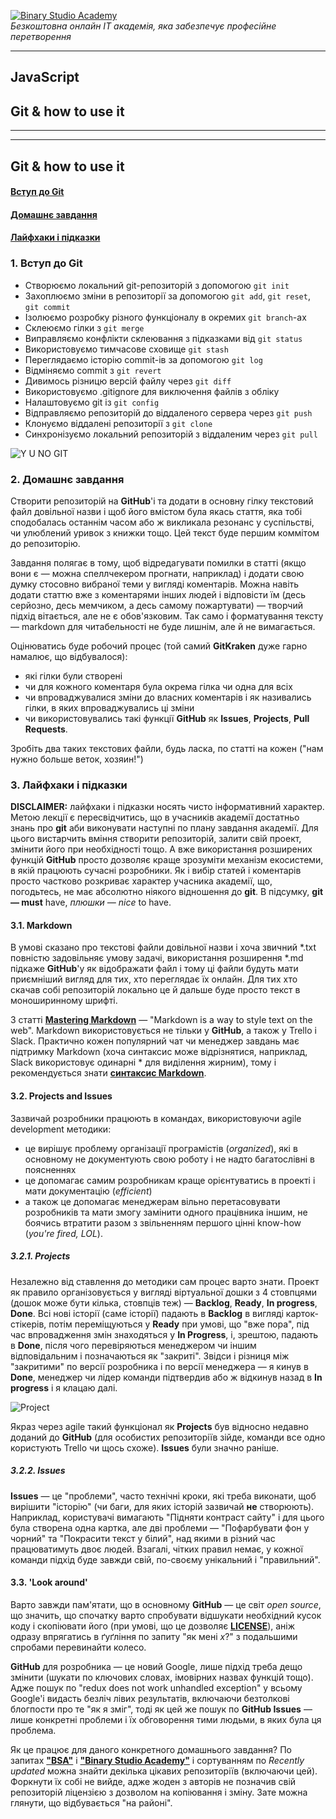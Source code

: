 [![Binary Studio Academy](/assets/logo.png)](http://academy.binary-studio.com)  
*Безкоштовна онлайн IT академія, яка забезпечує професійне перетворення*

---------

## JavaScript
## Git & how to use it

---------

---------

## Git & how to use it
#### [Вступ до Git](#1-Вступ-до-git)
#### [Домашнє завдання](#2-Домашнє-завдання)
#### [Лайфхаки і підказки](#3-Лайфхаки-і-підказки)

### 1. Вступ до Git

* Створюємо локальний git-репозиторій з допомогою `git init`
* Захоплюємо зміни в репозиторії за допомогою `git add`, `git reset`, `git commit`
* Ізолюємо розробку різного функціоналу в окремих `git branch`-ах
* Склеюємо гілки з `git merge`
* Виправляємо конфлікти склеювання з підказками від `git status`
* Використовуємо тимчасове сховище `git stash`
* Переглядаємо історію commit-ів за допомогою `git log`
* Відміняємо commit з `git revert`
* Дивимось різницю версій файлу через `git diff`
* Використовуємо .gitignore для виключення файлів з обліку
* Налаштовуємо git із `git config`
* Відправляємо репозиторій до віддаленого сервера через `git push`
* Клонуємо віддалені репозиторії з `git clone`
* Синхронізуємо локальний репозиторій з віддаленим через `git pull`

![Y U NO GIT](/assets/y-u-no-git.png)

### 2. Домашнє завдання

Створити репозиторій на **GitHub**'і та додати в основну гілку текстовий файл довільної назви і щоб його вмістом була якась стаття, яка тобі сподобалась останнім часом або ж викликала резонанс у суспільстві, чи улюблений уривок з книжки тощо. Цей текст буде першим коммітом до репозиторію.

Завдання полягає в тому, щоб відредагувати помилки в статті (якщо вони є — можна спеллчекером прогнати, наприклад) і додати свою думку стосовно вибраної теми у вигляді коментарів. Можна навіть додати статтю вже з коментарями інших людей і відповісти їм (десь серйозно, десь мемчиком, а десь самому пожартувати) — творчий підхід вітається, але не є обов'язковим. Так само і форматування тексту — markdown для читабельності не буде лишнім, але й не вимагається.

Оцінюватись буде робочий процес (той самий **GitKraken** дуже гарно намалює, що відбувалося):

* які гілки були створені
* чи для кожного коментаря була окрема гілка чи одна для всіх
* чи впроваджувалися зміни до власних коментарів і як називались гілки, в яких впроваджувались ці зміни
* чи використовувались такі функції **GitHub** як **Issues**, **Projects**, **Pull Requests**.

Зробіть два таких текстових файли, будь ласка, по статті на кожен ("нам нужно больше веток, хозяин!")

### 3. Лайфхаки і підказки
**DISCLAIMER:** лайфхаки і підказки носять чисто інформативний характер. Метою лекції є пересвідчитись, що в учасників академії достатньо знань про **git** аби виконувати наступні по плану завдання академії. Для цього вистарчить вміння створити репозиторій, залити свій проект, змінити його при необхідності тощо. А вже використання розширених функцій **GitHub** просто дозволяє краще зрозуміти механізм екосистеми, в якій працюють сучасні розробники. Як і вибір статей і коментарів просто частково розкриває характер учасника академії, що, погодьтесь, не має абсолютно ніякого відношення до **git**. В підсумку, **git — must** have, *плюшки — nice* to have.

#### 3.1. Markdown
В умові сказано про текстові файли довільної назви і хоча звичний *.txt повністю задовільняє умову задачі, використання розширення *.md підкаже **GitHub**'у як відображати файл і тому ці файли будуть мати приємніший вигляд для тих, хто переглядає їх онлайн. Для тих хто скачав собі репозиторій локально це й дальше буде просто текст в моноширинному шрифті.

З статті [**Mastering Markdown**](https://guides.github.com/features/mastering-markdown/) — "Markdown is a way to style text on the web". Markdown використовується не тільки у **GitHub**, а також у Trello і Slack. Практично кожен популярний чат чи менеджер завдань має підтримку Markdown (хоча синтаксис може відрізнятися, наприклад, Slack використовує одинарні * для виділення жирним), тому і рекомендується знати [**синтаксис Markdown**](https://guides.github.com/pdfs/markdown-cheatsheet-online.pdf).

#### 3.2. Projects and Issues
Зазвичай розробники працюють в командах, використовуючи agile development методики:

* це вирішує проблему організації програмістів (*organized*), які в основному не документують свою роботу і не надто багатослівні в поясненнях
* це допомагає самим розробникам краще орієнтуватись в проекті і мати документацію (*efficient*)
* а також це допомагає менеджерам вільно перетасовувати розробників та мати змогу замінити одного працівника іншим, не боячись втратити разом з звільненням першого цінні know-how (*you're fired, LOL*).

##### 3.2.1. Projects

Незалежно від ставлення до методики сам процес варто знати. Проект як правило організовується у вигляді віртуальної дошки з 4 стовпцями (дошок може бути кілька, стовпців теж) — **Backlog**, **Ready**, **In progress**, **Done**. Всі нові історії (саме історії) падають в **Backlog** в вигляді карток-стікерів, потім переміщуються у **Ready** при умові, що "вже пора", під час впровадження змін знаходяться у **In Progress**, і, зрештою, падають в **Done**, після чого перевіряються менеджером чи іншим відповідальним і позначаються як "закриті". Звідси і різниця між "закритими" по версії розробника і по версії менеджера — я кинув в **Done**, менеджер чи лідер команди підтвердив або ж відкинув назад в **In progress** і я клацаю далі.

![Project](/assets/project.png)

Якраз через agile такий функціонал як **Projects** був відносно недавно доданий до **GitHub** (для особистих репозиторіїв зійде, команди все одно користують Trello чи щось схоже). **Issues** були значно раніше.

##### 3.2.2. Issues

**Issues** — це "проблеми", часто технічні кроки, які треба виконати, щоб вирішити "історію" (чи баги, для яких історій зазвичай **не** створюють). Наприклад, користувачі вимагають "Підняти контраст сайту" і для цього була створена одна картка, але дві проблеми — "Пофарбувати фон у чорний" та "Покрасити текст у білий", над якими в різний час працюватимуть двоє людей. Взагалі, чітких правил немає, у кожної команди підхід буде завжди свій, по-своєму унікальний і "правильний".

#### 3.3. 'Look around'
Варто завжди пам'ятати, що в основному **GitHub** — це світ *open source*, що значить, що спочатку варто спробувати відшукати необхідний кусок коду і скопіювати його (при умові, що це дозволяє [**LICENSE**](https://github.com/reactjs/redux/blob/master/LICENSE.md)), аніж одразу впрягатись в ґуґління по запиту "як мені *х*?" з подальшими спробами перевинайти колесо.

**GitHub** для розробника — це новий Google, лише підхід треба дещо змінити (шукати по ключових словах, імовірних назвах функцій тощо). Адже пошук по "redux does not work unhandled exception" у всьому Google'і видасть безліч лівих результатів, включаючи безтолкові блогпости про те "як я зміг", тоді як цей же пошук по **GitHub Issues** — лише конкретні проблеми і їх обговорення тими людьми, в яких була ця проблема.

Як це працює для даного конкретного домашнього завдання? По запитах [**"BSA"**](https://github.com/search?o=desc&q=BSA&s=updated&type=Repositories&utf8=%E2%9C%93) і [**"Binary Studio Academy"**](https://github.com/search?o=desc&q=Binary+Studio+Academy&s=updated&type=Repositories&utf8=%E2%9C%93) і сортуванням по *Recently updated* можна знайти декілька цікавих репозиторіїв (включаючи цей). Форкнути їх собі не вийде, адже жоден з авторів не позначив свій репозиторій ліцензією з дозволом на копіювання і зміну. Зате можна глянути, що відбувається "на районі".
